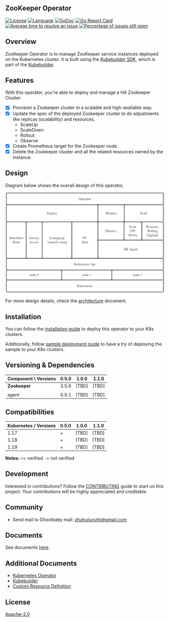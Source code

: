 ## ZooKeeper Operator
[![License](https://img.shields.io/badge/license-Apache%202-4EB1BA.svg)](https://www.apache.org/licenses/LICENSE-2.0.html)
[![Language](https://img.shields.io/badge/Language-Go-blue.svg)](https://golang.org/)
[![GoDoc](https://img.shields.io/badge/Godoc-reference-blue.svg)](https://godoc.org/github.com/apache/rocketmq-operator/pkg)
[![Go Report Card](https://goreportcard.com/badge/github.com/Ghostbaby/zookeeper-operator)](https://goreportcard.com/report/github.com/Ghostbaby/zookeeper-operator)
[![Average time to resolve an issue](http://isitmaintained.com/badge/resolution/Ghostbaby/zookeeper-operator.svg)](http://isitmaintained.com/project/Ghostbaby/zookeeper-operator "Average time to resolve an issue")
[![Percentage of issues still open](http://isitmaintained.com/badge/open/Ghostbaby/zookeeper-operator.svg)](http://isitmaintained.com/project/Ghostbaby/zookeeper-operator "Percentage of issues still open")
    
## Overview
ZooKeeper Operator is to manage ZooKeeper service instances deployed on the Kubernetes cluster.
It is built using the [Kubebuilder SDK](https://kubebuilder.io/), which is part of the [Kubebuilder](https://github.com/kubernetes-sigs/kubebuilder).

## Features

With this operator, you're able to deploy and manage a HA Zookeeper Cluster:

- [x] Provision a Zookeeper cluster in a scalable and high-available way.
- [x] Update the spec of the deployed Zookeeper cluster to do adjustments like replicas (scalability) and resources.
  - ScaleUp
  - ScaleDown
  - Rollout
  - Observe
- [x] Create Prometheus target for the Zookeeper node.
- [x] Delete the Zookeeper cluster and all the related resources owned by the instance.

## Design

Diagram below shows the overall design of this operator,

![架构图](https://raw.githubusercontent.com/Ghostbaby/picgo/master/image2019-11-21_15-38-17.png)


For more design details, check the [architecture](design/zookeeper-operator-cn.md) document.

## Installation

You can follow the [installation guide](docs/installation.md) to deploy this operator to your K8s clusters.

Additionally, follow [sample deployment guide](./docs/sample_deploy_guide.md) to have a try of deploying the sample to your K8s clusters.

## Versioning & Dependencies

| Component \ Versions |  0.5.0 | 1.0.0 | 1.1.0 |
|----------------------|--------|-------|-------|
| **Zookeeper**        | 3.5.6  | [TBD] | [TBD] |
|                      |        |               |
| agent                | 0.0.1  | [TBD] | [TBD] |

## Compatibilities

| Kubernetes / Versions |  0.5.0  |  1.0.0  | 1.1.0 |
|-----------------------|---------|---------|------|
|     1.17              |    +    | [TBD] | [TBD] |
|     1.18              |    +    | [TBD] | [TBD] |
|     1.19              |    +    | [TBD] | [TBD] |

**Notes:** `+`= verified `-`= not verified

## Development

Interested in contributions? Follow the [CONTRIBUTING](./docs/DEVELOPMENT.md) guide to start on this project. Your contributions will be highly appreciated and creditable.

## Community

* Send mail to Ghostbaby mail:  zhuhuijunzhj@gmail.com

## Documents

See documents [here](./docs).

## Additional Documents

* [Kubernetes Operator](https://kubernetes.io/docs/concepts/extend-kubernetes/operator/)
* [Kubebuilder](https://book.kubebuilder.io/)
* [Custom Resource Definition](https://kubernetes.io/docs/concepts/extend-kubernetes/api-extension/custom-resources/)


## License

[Apache-2.0](https://github.com/goharbor/harbor-cluster-operator/blob/master/LICENSE)
